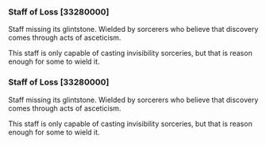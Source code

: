 ### Staff of Loss [33280000]

Staff missing its glintstone. Wielded by sorcerers who believe that discovery comes through acts of asceticism.

This staff is only capable of casting invisibility sorceries, but that is reason enough for some to wield it.### Staff of Loss [33280000]

Staff missing its glintstone. Wielded by sorcerers who believe that discovery comes through acts of asceticism.

This staff is only capable of casting invisibility sorceries, but that is reason enough for some to wield it.